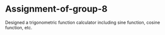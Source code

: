# Assignment-of-group-8
Designed a trigonometric function calculator including sine function, cosine function, etc.
